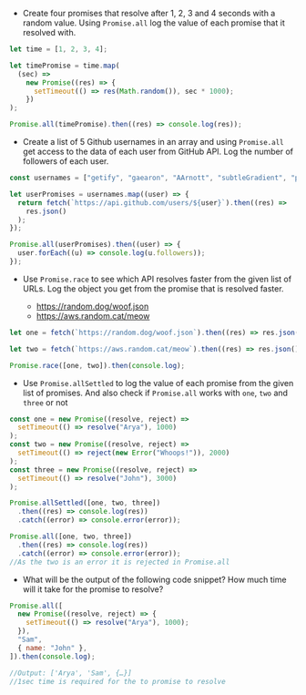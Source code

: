 - Create four promises that resolve after 1, 2, 3 and 4 seconds with a random value. Using `Promise.all` log the value of each promise that it resolved with.

```js
let time = [1, 2, 3, 4];

let timePromise = time.map(
  (sec) =>
    new Promise((res) => {
      setTimeout(() => res(Math.random()), sec * 1000);
    })
);

Promise.all(timePromise).then((res) => console.log(res));
```

- Create a list of 5 Github usernames in an array and using `Promise.all` get access to the data of each user from GitHub API. Log the number of followers of each user.

```js
const usernames = ["getify", "gaearon", "AArnott", "subtleGradient", "piranha"];

let userPromises = usernames.map((user) => {
  return fetch(`https://api.github.com/users/${user}`).then((res) =>
    res.json()
  );
});

Promise.all(userPromises).then((user) => {
  user.forEach((u) => console.log(u.followers));
});
```

- Use `Promise.race` to see which API resolves faster from the given list of URLs. Log the object you get from the promise that is resolved faster.

  - https://random.dog/woof.json
  - https://aws.random.cat/meow

```js
let one = fetch(`https://random.dog/woof.json`).then((res) => res.json());

let two = fetch(`https://aws.random.cat/meow`).then((res) => res.json());

Promise.race([one, two]).then(console.log);
```

- Use `Promise.allSettled` to log the value of each promise from the given list of promises. And also check if `Promise.all` works with `one`, `two` and `three` or not

```js
const one = new Promise((resolve, reject) =>
  setTimeout(() => resolve("Arya"), 1000)
);
const two = new Promise((resolve, reject) =>
  setTimeout(() => reject(new Error("Whoops!")), 2000)
);
const three = new Promise((resolve, reject) =>
  setTimeout(() => resolve("John"), 3000)
);

Promise.allSettled([one, two, three])
  .then((res) => console.log(res))
  .catch((error) => console.error(error));

Promise.all([one, two, three])
  .then((res) => console.log(res))
  .catch((error) => console.error(error));
//As the two is an error it is rejected in Promise.all
```

- What will be the output of the following code snippet? How much time will it take for the promise to resolve?

```js
Promise.all([
  new Promise((resolve, reject) => {
    setTimeout(() => resolve("Arya"), 1000);
  }),
  "Sam",
  { name: "John" },
]).then(console.log);

//Output: ['Arya', 'Sam', {…}]
//1sec time is required for the to promise to resolve
```
